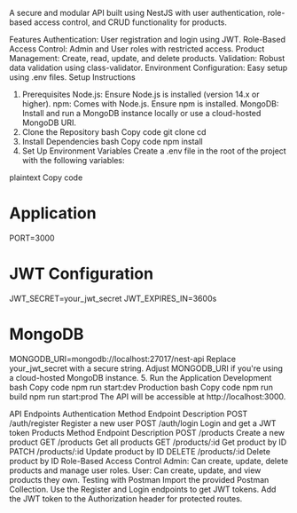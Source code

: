 A secure and modular API built using NestJS with user authentication, role-based access control, and CRUD functionality for products.

Features
Authentication: User registration and login using JWT.
Role-Based Access Control: Admin and User roles with restricted access.
Product Management: Create, read, update, and delete products.
Validation: Robust data validation using class-validator.
Environment Configuration: Easy setup using .env files.
Setup Instructions
1. Prerequisites
Node.js: Ensure Node.js is installed (version 14.x or higher).
npm: Comes with Node.js. Ensure npm is installed.
MongoDB: Install and run a MongoDB instance locally or use a cloud-hosted MongoDB URI.
2. Clone the Repository
bash
Copy code
git clone <repository-url>
cd <repository-folder>
3. Install Dependencies
bash
Copy code
npm install
4. Set Up Environment Variables
Create a .env file in the root of the project with the following variables:

plaintext
Copy code
# Application
PORT=3000

# JWT Configuration
JWT_SECRET=your_jwt_secret
JWT_EXPIRES_IN=3600s

# MongoDB
MONGODB_URI=mongodb://localhost:27017/nest-api
Replace your_jwt_secret with a secure string.
Adjust MONGODB_URI if you're using a cloud-hosted MongoDB instance.
5. Run the Application
Development
bash
Copy code
npm run start:dev
Production
bash
Copy code
npm run build
npm run start:prod
The API will be accessible at http://localhost:3000.

API Endpoints
Authentication
Method	Endpoint	Description
POST	/auth/register	Register a new user
POST	/auth/login	Login and get a JWT token
Products
Method	Endpoint	Description
POST	/products	Create a new product
GET	/products	Get all products
GET	/products/:id	Get product by ID
PATCH	/products/:id	Update product by ID
DELETE	/products/:id	Delete product by ID
Role-Based Access Control
Admin: Can create, update, delete products and manage user roles.
User: Can create, update, and view products they own.
Testing with Postman
Import the provided Postman Collection.
Use the Register and Login endpoints to get JWT tokens.
Add the JWT token to the Authorization header for protected routes.
